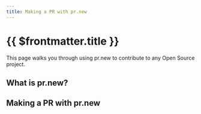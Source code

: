 ```yaml
---
title: Making a PR with pr.new
---
```


# {{ $frontmatter.title }}

This page walks you through using pr.new to contribute to any Open Source project.

## What is pr.new?

## Making a PR with pr.new
<!-- steps with screenshots -->